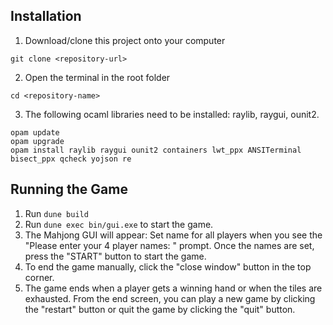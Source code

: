 ## Installation

1. Download/clone this project onto your computer

```
git clone <repository-url>
```

2. Open the terminal in the root folder

```
cd <repository-name>
```

3. The following ocaml libraries need to be installed: raylib, raygui, ounit2.

```
opam update
opam upgrade
opam install raylib raygui ounit2 containers lwt_ppx ANSITerminal bisect_ppx qcheck yojson re
```

## Running the Game

1. Run `dune build`
2. Run `dune exec bin/gui.exe` to start the game.
3. The Mahjong GUI will appear:
   Set name for all players when you see the "Please enter your 4 player names: " prompt. 
   Once the names are set, press the "START" button to start the game.
4. To end the game manually, click the "close window" button in the top corner. 
5. The game ends when a player gets a winning hand or when the tiles are exhausted. 
   From the end screen, you can play a new game by clicking the "restart" button or quit the game by clicking the "quit" button. 